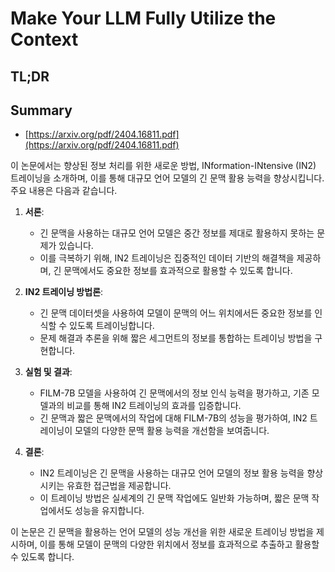 # Make Your LLM Fully Utilize the Context
## TL;DR
## Summary
- [https://arxiv.org/pdf/2404.16811.pdf](https://arxiv.org/pdf/2404.16811.pdf)

이 논문에서는 향상된 정보 처리를 위한 새로운 방법, INformation-INtensive (IN2) 트레이닝을 소개하며, 이를 통해 대규모 언어 모델의 긴 문맥 활용 능력을 향상시킵니다. 주요 내용은 다음과 같습니다.

1. **서론**:
   - 긴 문맥을 사용하는 대규모 언어 모델은 중간 정보를 제대로 활용하지 못하는 문제가 있습니다.
   - 이를 극복하기 위해, IN2 트레이닝은 집중적인 데이터 기반의 해결책을 제공하며, 긴 문맥에서도 중요한 정보를 효과적으로 활용할 수 있도록 합니다.

2. **IN2 트레이닝 방법론**:
   - 긴 문맥 데이터셋을 사용하여 모델이 문맥의 어느 위치에서든 중요한 정보를 인식할 수 있도록 트레이닝합니다.
   - 문제 해결과 추론을 위해 짧은 세그먼트의 정보를 통합하는 트레이닝 방법을 구현합니다.

3. **실험 및 결과**:
   - FILM-7B 모델을 사용하여 긴 문맥에서의 정보 인식 능력을 평가하고, 기존 모델과의 비교를 통해 IN2 트레이닝의 효과를 입증합니다.
   - 긴 문맥과 짧은 문맥에서의 작업에 대해 FILM-7B의 성능을 평가하여, IN2 트레이닝이 모델의 다양한 문맥 활용 능력을 개선함을 보여줍니다.

4. **결론**:
   - IN2 트레이닝은 긴 문맥을 사용하는 대규모 언어 모델의 정보 활용 능력을 향상시키는 유효한 접근법을 제공합니다.
   - 이 트레이닝 방법은 실세계의 긴 문맥 작업에도 일반화 가능하며, 짧은 문맥 작업에서도 성능을 유지합니다.

이 논문은 긴 문맥을 활용하는 언어 모델의 성능 개선을 위한 새로운 트레이닝 방법을 제시하며, 이를 통해 모델이 문맥의 다양한 위치에서 정보를 효과적으로 추출하고 활용할 수 있도록 합니다.